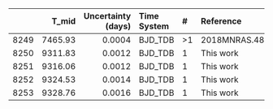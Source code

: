 |      |   T_mid |   Uncertainty (days) | Time System   | #   | Reference           |
|-----:|--------:|---------------------:|:--------------|:----|:--------------------|
| 8249 | 7465.93 |               0.0004 | BJD_TDB       | >1  | 2018MNRAS.480.5307T |
| 8250 | 9311.83 |               0.0012 | BJD_TDB       | 1   | This work           |
| 8251 | 9316.06 |               0.0012 | BJD_TDB       | 1   | This work           |
| 8252 | 9324.53 |               0.0014 | BJD_TDB       | 1   | This work           |
| 8253 | 9328.76 |               0.0016 | BJD_TDB       | 1   | This work           |